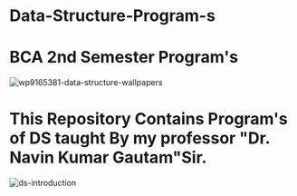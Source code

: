 # Data-Structure-Program-s
# BCA 2nd Semester Program's
![wp9165381-data-structure-wallpapers](https://user-images.githubusercontent.com/77437944/151958683-e07df090-cbb7-4905-9342-133fb995084c.jpg)
# This Repository Contains Program's of DS taught By my professor "Dr. Navin Kumar Gautam"Sir.

![ds-introduction](https://user-images.githubusercontent.com/77437944/179434812-50d4d16a-e83f-4dd0-b2f3-0bef147870d6.png)
